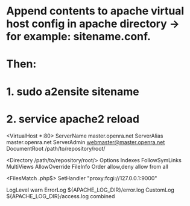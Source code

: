# Append contents to apache virtual host config in apache directory -> for example: sitename.conf. 
# Then:
# 1. sudo a2ensite sitename
# 2. service apache2 reload

<VirtualHost *:80>
ServerName master.openra.net
ServerAlias master.openra.net
ServerAdmin webmaster@master.openra.net
DocumentRoot /path/to/repository/root/

<Directory /path/to/repository/root/>
Options Indexes FollowSymLinks MultiViews
AllowOverride FileInfo
Order allow,deny
allow from all
</Directory>

 <FilesMatch \.php$>
        SetHandler "proxy:fcgi://127.0.0.1:9000"
 </FilesMatch>


LogLevel warn
ErrorLog ${APACHE_LOG_DIR}/error.log
CustomLog ${APACHE_LOG_DIR}/access.log combined
</VirtualHost>
